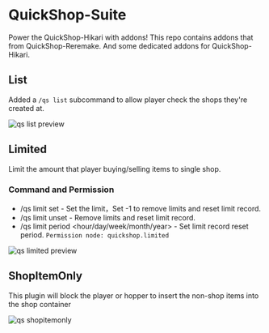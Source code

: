# QuickShop-Suite
Power the QuickShop-Hikari with addons! This repo contains addons that from QuickShop-Reremake. And some dedicated addons for QuickShop-Hikari.

## List

Added a `/qs list` subcommand to allow player check the shops they're created at.

![qs list preview](https://user-images.githubusercontent.com/30802565/153894547-ff64045b-57e4-43f4-b321-0c427a59366f.png)

## Limited

Limit the amount that player buying/selling items to single shop.

### Command and Permission

* /qs limit set - Set the limit，Set -1 to remove limits and reset limit record.
* /qs limit unset - Remove limits and reset limit record.
* /qs limit period <hour/day/week/month/year> - Set limit record reset period. `Permission node: quickshop.limited`

![qs limited preview](https://user-images.githubusercontent.com/30802565/153894807-83ff6fc8-8e98-4ac4-9a89-f78136279711.png)

## ShopItemOnly

This plugin will block the player or hopper to insert the non-shop items into the shop container

![qs shopitemonly](https://user-images.githubusercontent.com/30802565/153895322-d879a1fa-2293-4c64-80ce-9c580bc7059e.png)
